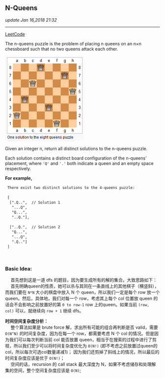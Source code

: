 ## N-Queens
_update Jan 16,2018  21:32_

---
[LeetCode](https://leetcode.com/problems/n-queens/description/)

The n-queens puzzle is the problem of placing n queens on an n×n chessboard such that no two queens attack each other.

![](/assets/8-queens.png)

Given an integer n, return all distinct solutions to the n-queens puzzle.

Each solution contains a distinct board configuration of the n-queens' placement, where `'Q'` and `'.'` both indicate a queen and an empty space respectively.

**For example,**

     There exist two distinct solutions to the 4-queens puzzle:
 
     [
      [".Q..",  // Solution 1
       "...Q",
       "Q...",
       "..Q."],
     
      ["..Q.",  // Solution 2
       "Q...",
       "...Q",
       ".Q.."]
     ]
   
<br>

### Basic Idea:
&emsp; 首先想到这是一道 dfs 的题目，因为要生成所有的解的集合。大致思路如下：  
&emsp; 首先明确queen的性质，她可以杀与其同在一条直线上的其他棋子（横竖斜），而我们要在 `N*N` 大小的棋盘中放入 N 个 queen，所以我们一定是每个 row 放一个 queen。然后，具体地，我们对每一个 row，考虑其上每个 col 位置放 queen 的话会不会影响之前放置好的第 `0 to row-1` row 上的queen。如果当前 `(row, col)` 可以，就继续向 `row + 1` 继续 dfs。

**时间空间复杂度分析：**  
&emsp; 整个算法如果是 brute force 解，求出所有可能的组合再判断是否 valid，需要 `O(N^N)` 的时间复杂度，因为在每一个 row，都需要考虑 N 个 col 的情况。但是因为我们可以每次判断当前 col 能否放置 queen，相当于在搜索的过程中进行了剪枝，所以我们至少可以将时间复杂度优化为 `O(N!)` (即不考虑之前放置过queen的col，所以每次可选col数量递减1)； 因为我们还剪掉了斜线上的情况，所以最后的时间复杂度应该是优于 `O(N!)`；  
&emsp; 空间的话，recursion 的 call stack 最大深度为 N，如果不考虑储存和处理解集的空间，整个空间复杂度应该是 `O(N)`;




















